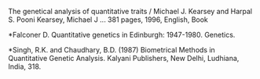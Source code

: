 
The genetical analysis of quantitative traits / Michael J. Kearsey and Harpal S. Pooni Kearsey, Michael J ... 381 pages, 1996, English, Book

*Falconer D. Quantitative genetics in Edinburgh: 1947-1980. Genetics.

*Singh, R.K. and Chaudhary, B.D. (1987) Biometrical Methods in Quantitative Genetic Analysis. Kalyani Publishers, New Delhi, Ludhiana, India, 318.
